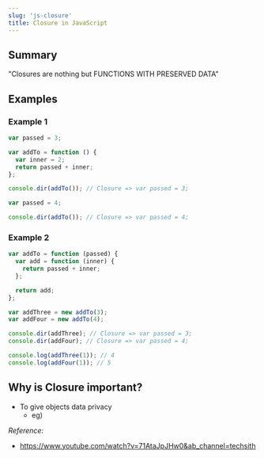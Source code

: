 ```yaml
---
slug: 'js-closure' 
title: Closure in JavaScript
---
```


## Summary

"Closures are nothing but FUNCTIONS WITH PRESERVED DATA"

## Examples

### Example 1

```js
var passed = 3;

var addTo = function () {
  var inner = 2;
  return passed + inner;
};

console.dir(addTo()); // Closure => var passed = 3;

var passed = 4;

console.dir(addTo()); // Closure => var passed = 4;
```

### Example 2

```js
var addTo = function (passed) {
  var add = function (inner) {
    return passed + inner;
  };

  return add;
};

var addThree = new addTo(3);
var addFour = new addTo(4);

console.dir(addThree); // Closure => var passed = 3;
console.dir(addFour); // Closure => var passed = 4;

console.log(addThree(1)); // 4
console.log(addFour(1)); // 5
```

## Why is Closure important?

- To give objects data privacy
  - eg) 

_Reference:_

- https://www.youtube.com/watch?v=71AtaJpJHw0&ab_channel=techsith
